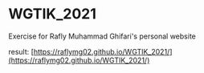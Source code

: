 # WGTIK_2021
Exercise for Rafly Muhammad Ghifari's personal website

result:
[https://raflymg02.github.io/WGTIK_2021/](https://raflymg02.github.io/WGTIK_2021/)
